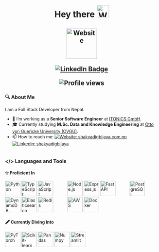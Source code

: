<h1 align="center">
  Hey there <img src="https://media.giphy.com/media/hvRJCLFzcasrR4ia7z/giphy.gif" width="40" alt="Waving Hand">
</h1>

<h2 align="center">
  <p>
    <a href="https://www.shakyadigbijaya.com.np/" target="_blank">
      <img src="https://avatars.githubusercontent.com/u/60397446?v=4" width="100" alt="Website" title="Portfolio" />
    </a>
  </p>

  <p>
    <a href="https://www.linkedin.com/in/shakyadigbijaya">
      <img src="https://img.shields.io/badge/LinkedIn-blue?style=for-the-badge&logo=linkedin&logoColor=white" alt="LinkedIn Badge" title="LinkedIn">
    </a>
  </p>
  <!-- <p>
  <a href="https://www.buymeacoffee.com/zed0" target="_blank"><img src="https://cdn.buymeacoffee.com/buttons/default-orange.png" alt="Buy Me A Coffee" height="41" width="174"></a>
  </p> -->
  <p>
    <img src="https://komarev.com/ghpvc/?username=dr-shakya&style=for-the-badge&color=brightgreen" alt="Profile views">
  </p>
</h2>

<!-- <p align="center"><img src="https://media.giphy.com/media/dWesBcTLavkZuG35MI/giphy.gif" width="600" height="300"/></p> -->

### 🔍︎ About Me

I am a Full Stack Developer from Nepal.

- 💼 I’m working as a **Senior Software Engineer** at [ITONICS GmbH][Company].
- 🎓 Currently studying **M.Sc. Data and Knowledge Engineering** at [Otto von Guericke University (OVGU)](https://www.ovgu.de/).
- 📫 How to reach me: [![Website: shakyadigbijaya.com.np][Badge: Website]][Website] [![Linkedin: shakyadigbijaya][Badge: Linkedin]][Linkedin]

<h1></h1> <!-- Adds a vertical line -->

### </> Languages and Tools

#### ✩ Proficient In

<p>
  <img src="https://cdn.jsdelivr.net/gh/devicons/devicon@latest/icons/python/python-original-wordmark.svg" title="Python" alt="Python" width="50" height="50"/>
  <img src="https://cdn.jsdelivr.net/gh/devicons/devicon@latest/icons/typescript/typescript-original.svg" title="TypeScript" alt="TypeScript" width="50" height="50"/>
  <img src="https://cdn.jsdelivr.net/gh/devicons/devicon@latest/icons/javascript/javascript-original.svg" title="JavaScript" alt="JavaScript" width="50" height="50"/>
  &nbsp;&nbsp;&nbsp;&nbsp;&nbsp;&nbsp;&nbsp;&nbsp;&nbsp;&nbsp;
  <img src="https://cdn.jsdelivr.net/gh/devicons/devicon@latest/icons/nodejs/nodejs-original-wordmark.svg" title="Node.js" alt="Node.js" width="50" height="50"/>
  <img src="https://icongr.am/devicon/express-original-wordmark.svg?size=128&color=5e5c64" title="Express.js" alt="Express.js" width="50" height="50"/>
  <img src="https://cdn.jsdelivr.net/gh/devicons/devicon@latest/icons/fastapi/fastapi-original-wordmark.svg" title="FastAPI" alt="FastAPI" width="50" height="50"/>
  &nbsp;&nbsp;&nbsp;&nbsp;&nbsp;&nbsp;&nbsp;&nbsp;&nbsp;&nbsp;
  <img src="https://cdn.jsdelivr.net/gh/devicons/devicon@latest/icons/postgresql/postgresql-original-wordmark.svg" title="PostgreSQL" alt="PostgreSQL" width="50" height="50"/>
  <img src="https://cdn.jsdelivr.net/gh/devicons/devicon@latest/icons/dynamodb/dynamodb-original.svg" title="DynamoDB" alt="DynamoDB " width="50" height="50"/>
  <img src="https://cdn.jsdelivr.net/gh/devicons/devicon@latest/icons/elasticsearch/elasticsearch-plain-wordmark.svg"  title="Elasticsearch" alt="Elasticsearch" width="50" height="50"/>
  <img src="https://cdn.jsdelivr.net/gh/devicons/devicon@latest/icons/redis/redis-original-wordmark.svg" title="Redis" alt="Redis" width="50" height="50"/>
  &nbsp;&nbsp;&nbsp;&nbsp;&nbsp;&nbsp;&nbsp;&nbsp;&nbsp;&nbsp;
  <img src="https://cdn.jsdelivr.net/gh/devicons/devicon@latest/icons/amazonwebservices/amazonwebservices-plain-wordmark.svg" title="AWS" alt="AWS" width="50" height="50"/>
  <img src="https://cdn.jsdelivr.net/gh/devicons/devicon@latest/icons/docker/docker-original-wordmark.svg" title="Docker"  alt="Docker" width="50" height="50"/>
</p>

#### 🖋 Currently Diving Into

<p>
  <img src="https://cdn.jsdelivr.net/gh/devicons/devicon@latest/icons/pytorch/pytorch-plain-wordmark.svg" title="PyTorch" alt="PyTorch" width="50" height="50"/>
  <img src="https://cdn.jsdelivr.net/gh/devicons/devicon@latest/icons/scikitlearn/scikitlearn-original.svg" title="Scikit-learn"  alt="Scikit-learn" width="50" height="50"/>
  <img src="https://cdn.jsdelivr.net/gh/devicons/devicon@latest/icons/pandas/pandas-original-wordmark.svg" title="Pandas"  alt="Pandas" width="50" height="50"/>
  <img src="https://cdn.jsdelivr.net/gh/devicons/devicon@latest/icons/numpy/numpy-original-wordmark.svg" title="Numpy"  alt="Numpy" width="50" height="50"/>
  <img src="https://cdn.jsdelivr.net/gh/devicons/devicon@latest/icons/streamlit/streamlit-original-wordmark.svg" title="Streamlit"  alt="Streamlit" width="50" height="50"/>
</p>

<!-- ### 🔥 GitHub Stats -->

<!-- <h1></h1> <!-- Adds a vertical line -->

<!-- <a href="https://github.com/dr-shakya/github-readme-stats">
  <img height=200 align="center" src="https://github-readme-stats.vercel.app/api?username=dr-shakya" alt="GitHub Stats" />
</a>
<a href="https://github.com/dr-shakya/convoychat">
  <img height=200 align="center" src="https://github-readme-stats.vercel.app/api/top-langs?username=dr-shakya&layout=compact&langs_count=8&card_width=320" alt="Most Used Languages" />
</a>

[![GitHub Streak](https://nirzak-streak-stats.vercel.app?user=dr-shakya&theme=dark&mode=weekly)](https://git.io/streak-stats) -->

<!-- Badges -->
[Badge: Website]: https://img.shields.io/badge/-Website-C71F37?style=flat-square
[Badge: Linkedin]: https://img.shields.io/badge/-LinkedIn-0077B5?style=flat-square&logo=Linkedin&logoColor=white

<!-- Social Links -->
[Website]: https://www.shakyadigbijaya.com.np/
[Linkedin]: https://linkedin.com/in/shakyadigbijaya/
[Company]: https://www.itonics-innovation.com/

<!--
**dr-shakya/dr-shakya** is a ✨ _special_ ✨ repository because its `README.md` (this file) appears on your GitHub profile.

Here are some ideas to get you started:

- 🔭 I’m currently working on ...
- 🌱 I’m currently learning ...
- 👯 I’m looking to collaborate on ...
- 🤔 I’m looking for help with ...
- 💬 Ask me about ...
- 📫 How to reach me: ...
- 😄 Pronouns: ...  
- ⚡ Fun fact: ...
-->
